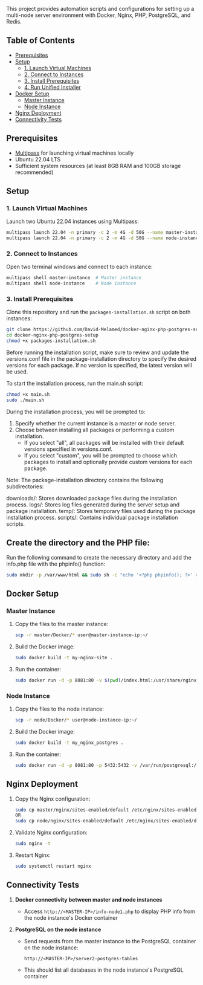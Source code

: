 This project provides automation scripts and configurations for setting up a multi-node server environment with Docker, Nginx, PHP, PostgreSQL, and Redis.

## Table of Contents
- [Prerequisites](#prerequisites)
- [Setup](#setup)
  - [1. Launch Virtual Machines](#1-launch-virtual-machines)
  - [2. Connect to Instances](#2-connect-to-instances)
  - [3. Install Prerequisites](#3-install-prerequisites)
  - [4. Run Unified Installer](#4-run-unified-installer)
- [Docker Setup](#docker-setup)
  - [Master Instance](#master-instance)
  - [Node Instance](#node-instance)
- [Nginx Deployment](#nginx-deployment)
- [Connectivity Tests](#connectivity-tests)

## Prerequisites

- [Multipass](https://multipass.run/) for launching virtual machines locally
- Ubuntu 22.04 LTS
- Sufficient system resources (at least 8GB RAM and 100GB storage recommended)

## Setup

### 1. Launch Virtual Machines

Launch two Ubuntu 22.04 instances using Multipass:

```bash
multipass launch 22.04 -n primary -c 2 -m 4G -d 50G --name master-instance
multipass launch 22.04 -n primary -c 2 -m 4G -d 50G --name node-instance
```

### 2. Connect to Instances

Open two terminal windows and connect to each instance:

```bash
multipass shell master-instance  # Master instance
multipass shell node-instance    # Node instance
```

### 3. Install Prerequisites

Clone this repository and run the `packages-installation.sh` script on both instances:

```bash
git clone https://github.com/David-Melamed/docker-nginx-php-postgres-setup.git
cd docker-nginx-php-postgres-setup
chmod +x packages-installation.sh
```

Before running the installation script, make sure to review and update the versions.conf file in the package-installation
directory to specify the desired versions for each package. If no version is specified, the latest version will be used.


To start the installation process, run the main.sh script:
```bash
chmod +x main.sh
sudo ./main.sh
```

During the installation process, you will be prompted to:

1. Specify whether the current instance is a master or node server.
2. Choose between installing all packages or performing a custom installation.
   * If you select "all", all packages will be installed with their default versions specified in versions.conf.
   * If you select "custom", you will be prompted to choose which packages to install and optionally provide custom versions for each package.


Note: The package-installation directory contains the following subdirectories:

downloads/: Stores downloaded package files during the installation process.
logs/: Stores log files generated during the server setup and package installation.
temp/: Stores temporary files used during the package installation process.
scripts/: Contains individual package installation scripts.


## Create the directory and the PHP file:
Run the following command to create the necessary directory and add the info.php file with the phpinfo() function:

   ```bash
   sudo mkdir -p /var/www/html && sudo sh -c "echo '<?php phpinfo(); ?>' > /var/www/html/info.php"
   ```

## Docker Setup

### Master Instance

1. Copy the files to the master instance:
   ```bash
   scp -r master/Docker/* user@master-instance-ip:~/
   ```
2. Build the Docker image:
   ```bash
   sudo docker build -t my-nginx-site .
   ```
3. Run the container:
   ```bash
   sudo docker run -d -p 8081:80 -v $(pwd)/index.html:/usr/share/nginx/html/index.html my-nginx-site
   ```

### Node Instance

1. Copy the files to the node instance:
   ```bash
   scp -r node/Docker/* user@node-instance-ip:~/
   ```
2. Build the Docker image:
   ```bash
   sudo docker build -t my_nginx_postgres .
   ```
3. Run the container:
   ```bash
   sudo docker run -d -p 8081:80 -p 5432:5432 -v /var/run/postgresql:/tmp --user root --name postgres my_nginx_postgres
   ```

## Nginx Deployment

1. Copy the Nginx configuration:
   ```bash
   sudo cp master/nginx/sites-enabled/default /etc/nginx/sites-enabled/default
   OR
   sudo cp node/nginx/sites-enabled/default /etc/nginx/sites-enabled/default
   ```
2. Validate Nginx configuration:
   ```bash
   sudo nginx -t
   ```
3. Restart Nginx:
   ```bash
   sudo systemctl restart nginx
   ```

## Connectivity Tests

1. **Docker connectivity between master and node instances**
   - Access `http://<MASTER-IP>/info-node1.php` to display PHP info from the node instance's Docker container

2. **PostgreSQL on the node instance**
   - Send requests from the master instance to the PostgreSQL container on the node instance:
     ```
     http://<MASTER-IP>/server2-postgres-tables
     ```
   - This should list all databases in the node instance's PostgreSQL container